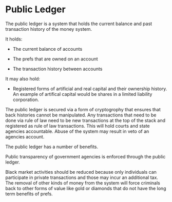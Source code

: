 # Public Ledger


The public ledger is a system that holds the current balance and past transaction history of the money system.


It holds:

- The current balance of accounts

- The prefs that are owned on an account

- The transaction history between accounts


It may also hold:


- Registered forms of artificial and real capital and their ownership history.  An example of artifical capital would be shares in a limited liability corporation.



The public ledger is secured via a form of cryptogrophy that ensures that back histories cannot be manipulated. Any transactions that need to be done via rule of law need to be new transactions at the top of the stack and registered as rule of law transactions. This will hold courts and state agencies accountable. Abuse of the system may result in veto of an agencies account.


The public ledger has a number of benefits.


Public transparency of government agencies is enforced through the public ledger.


Black market activities should be reduced because only individuals can participate in private transactions and those may incur an additional tax. The removal of other kinds of money from the system will force criminals back to other forms of value like gold or diamonds that do not have the long term benefits of prefs.


